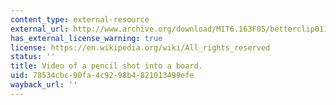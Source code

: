 ```yaml
---
content_type: external-resource
external_url: http://www.archive.org/download/MIT6.163F05/betterclip0113slow__512kb.mp4
has_external_license_warning: true
license: https://en.wikipedia.org/wiki/All_rights_reserved
status: ''
title: Video of a pencil shot into a board.
uid: 78534cbc-90fa-4c92-98b4-821013499efe
wayback_url: ''
---
```

